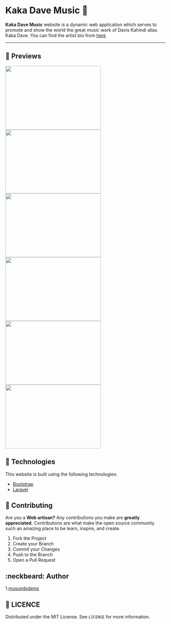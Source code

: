 # Kaka Dave Music :musical_note:

**Kaka Dave Music** website is a dynamic web application which serves to promote and show the world the great music work of Davis Kahindi alias Kaka Dave. You can find the artist bio from <a href="http://music-blog.musumbidenis.co.ke" rel="nofollow">here</a>
<hr>

## :rocket: Previews
<div>    
<img src="https://user-images.githubusercontent.com/48055756/80355447-cc1f0d80-8880-11ea-852d-82a84592ac7e.jpg"  width="300" height="200">
<img src="https://user-images.githubusercontent.com/48055756/80355454-cde8d100-8880-11ea-91b0-ce1c343803c3.jpg"  width="300" height="200">
<img src="https://user-images.githubusercontent.com/48055756/80355456-cf19fe00-8880-11ea-8fb5-1990b889c6a2.jpg"  width="300" height="200">
<img src="https://user-images.githubusercontent.com/48055756/80355459-cfb29480-8880-11ea-9153-cd122b306a58.jpg"  width="300" height="200">
<img src="https://user-images.githubusercontent.com/48055756/80355462-d04b2b00-8880-11ea-8a26-96affbfae28a.jpg"  width="300" height="200">
<img src="https://user-images.githubusercontent.com/48055756/80355469-d17c5800-8880-11ea-999d-88d2fdd4e8c1.jpg"  width="300" height="200">
</div>

## :construction: Technologies
This website is built using the following technologies:
<ul>
<li><a href="https://getbootstrap.com" rel="nofollow">Bootstrap</a></li>
<li><a href="https://laravel.com" rel="nofollow">Laravel</a></li>
</ul>

## :electric_plug: Contributing

<p>Are you a <strong>Web artisan?</strong> Any contributions you make are <strong>greatly appreciated</strong>. Contributions are what make the open source community such an amazing place to be learn, inspire, and create.</p>
<ol>
<li>Fork the Project</li>
<li>Create your Branch</li>
<li>Commit your Changes</li>
<li>Push to the Branch</li>
<li>Open a Pull Request</li>
</ol>

## :neckbeard: Author

1.[musumbidenis](http://musumbidenis.co.ke)

## :rotating_light: LICENCE
Distributed under the MIT License. See <code>LICENSE</code> for more information.

